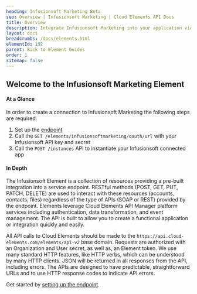 ```yaml
---
heading: Infusionsoft Marketing Beta
seo: Overview | Infusionsoft Marketing | Cloud Elements API Docs
title: Overview
description: Integrate Infusionsoft Marketing into your application via the Cloud Elements APIs.
layout: docs
breadcrumbs: /docs/elements.html
elementId: 192
parent: Back to Element Guides
order: 1
sitemap: false
---
```


## Welcome to the Infusionsoft Marketing Element


#### At a Glance

In order to create a connection to Infusionsoft Marketing the following steps are required:

1. Set up the [endpoint](infusionsoft-marketing-endpoint-setup.html)
2. Call the `GET /elements/infusionsoftmarketing/oauth/url` with your Infusionsoft API key and secret
3. Call the `POST /instances` API to instantiate your Infusionsoft connected app

#### In Depth

The Infusionsoft Element is a collection of resources providing a pre-built integration into a service endpoint. RESTful methods (POST, GET, PUT, PATCH, DELETE) are used to interact with these resources (accounts, contacts, files) regardless of the type of APIs (SOAP or REST) provided by the endpoint. Elements leverage Cloud Elements API Manager platform services including authentication, data transformation, and event management.  The API is built to allow you to create a functional application or integration quickly and easily.

All API calls to Cloud Elements should be made to the `https://api.cloud-elements.com/elements/api-v2` base domain. Requests are authorized with an Organization and User secret, as well as, an Element token.  We use many standard HTTP features, like HTTP verbs, which can be understood by many HTTP clients. JSON will be returned in all responses from the API, including errors. The APIs are designed to have predictable, straightforward URLs and to use HTTP response codes to indicate API errors.

Get started by [setting up the endpoint](infusionsoft-marketing-endpoint-setup.html).
